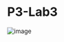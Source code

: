 # P3-Lab3
![image](https://user-images.githubusercontent.com/101264707/157859598-ab8007b6-3db3-4c55-994a-5f478734155d.png)
